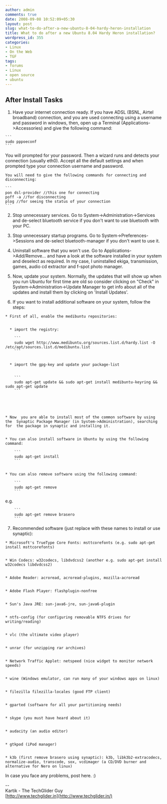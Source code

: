 ```yaml
---
author: admin
comments: true
date: 2008-09-08 10:52:09+05:30
layout: post
slug: what-to-do-after-a-new-ubuntu-8-04-hardy-heron-installation
title: What to do after a new Ubuntu 8.04 Hardy Heron installation?
wordpress_id: 355
categories:
- Linux
- On the Web
- TGF
tags:
- forums
- Linux
- open source
- ubuntu
---
```





## After Install Tasks
	
  1. Have  your internet connection ready. If you have ADSL (BSNL, Airtel broadband) connection, and you are used connecting using a username and  password in windows, then, open up a Terminal  (Applications->Accessories) and give the following command:  
  
    ```
    sudo pppoeconf
    ```
  You  will prompted for your password. Then a wizard runs and detects your  connection (usually eth0). Accept all the default settings and when  prompted type your connection username and password.

    You will need to give the following commands for connecting and disconnecting:  

    ```
    pon dsl-provider //this one for connecting
    poff -a //for disconnecting
    plog //for seeing the status of your connection
    ```

	
  2. Stop  unnecessary services. Go to System->Administration->Services and  de-select bluetooth service if you don't want to use bluetooth with your  PC.

	
  3. Stop unnecessary startup programs. Go to  System->Preferences->Sessions and de-select bluetooth-manager if  you don't want to use it.

	
  4. Uninstall software that you won't use.  Go to Applications->Add/Remove... and have a look at the software  installed in your system and deselect as required. In my case, I  uninstalled ekiga, transmission, games, audio cd extractor and f-spot  photo manager.

	
  5. Now, update your system. Normally, the updates  that will show up when you run Ubuntu for first time are old so consider  clicking on "Check" in System->Administration->Update Manager to  get info about all of the updates and install them by clicking on  'Install Updates'.

	
  6. If you want to install additional software on your system, follow the steps:

	
    * First of all, enable the medibuntu repositories:

	
      * import the registry:  

        ```
        sudo wget http://www.medibuntu.org/sources.list.d/hardy.list -O /etc/apt/sources.list.d/medibuntu.list
        ```

	
      * import the gpg-key and update your package-list


        ```
        sudo apt-get update && sudo apt-get install medibuntu-keyring && sudo apt-get update
        ```




	
    * Now  you are able to install most of the common software by using the  Synaptic Package Manager (in System->Administration), searching for  the package in synaptic and installing it.

	
    * You can also install software in Ubuntu by using the following command:  
    
        ```
        sudo apt-get install
        ```

	
    * You can also remove software using the following command:  
    
        ```
        sudo apt-get remove
        ```
e.g.  

        ```
        sudo apt-get remove brasero
        ```




	
  7. Recommended software (just replace <package-name> with these names to install or use synaptic):

	
    * Microsoft's TrueType Core Fonts: msttcorefonts (e.g. sudo apt-get install msttcorefonts)

	
    * Win Codecs: w32codecs, libdvdcss2 (another e.g. sudo apt-get install w32codecs libdvdcss2)

	
    * Adobe Reader: acroread, acroread-plugins, mozilla-acroread

	
    * Adobe Flash Player: flashplugin-nonfree

	
    * Sun's Java JRE: sun-java6-jre, sun-java6-plugin

	
    * ntfs-config (for configuring removable NTFS drives for writing/reading)

	
    * vlc (the ultimate video player)

	
    * unrar (for unzipping rar archives)

	
    * Network Traffic Applet: netspeed (nice widget to monitor network speeds)

	
    * wine (Windows emulator, can run many of your windows apps on linux)

	
    * filezilla filezilla-locales (good FTP client)

	
    * gparted (software for all your partitioning needs)

	
    * skype (you must have heard about it)

	
    * audacity (an audio editor)

	
    * gtkpod (iPod manager)

	
    * k3b (first remove brasero using synaptic): k3b, libk3b2-extracodecs, normalize-audio, transcode, sox, vcdimager (a CD/DVD burner and alternative for Nero on linux)





In case you face any problems, post here. :)




--  
Kartik - The TechGlider Guy  
[http://www.techglider.in](http://www.techglider.in/)
